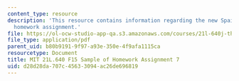 ```yaml
---
content_type: resource
description: 'This resource contains information regarding the new Spain: Sample of
  homework assignment.'
file: https://ol-ocw-studio-app-qa.s3.amazonaws.com/courses/21l-640j-the-new-spain-1977-present-fall-2015/d28d28da707c45633094ac26de696819_MIT21L_640JF15_HW7.pdf
file_type: application/pdf
parent_uid: b80b9191-9f97-a93e-350e-4f9afa1115ca
resourcetype: Document
title: MIT 21L.640 F15 Sample of Homework Assignment 7
uid: d28d28da-707c-4563-3094-ac26de696819
---
```

